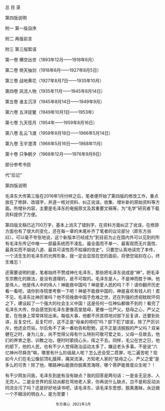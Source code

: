总  目  录

第四版说明 

附一 第一版自序

附二 再版前言

附三 第三版絮语

第一卷 横空出世（1893年12月——1918年6月） 

第二卷 倚天抽剑（1918年6月——1927年8月5日）

第三卷 战地黄花（1927年8月7日——1935年10月） 

第四卷 风流人物（1935年11月——1945年8月14日） 

第五卷 谁主沉浮（1945年8月14日——1949年9月）

第六卷 五洋捉鳖（1949年10月1日——1953年）

第七卷 九天揽月（1954年——1959年8月16日）

第八卷 乱云飞渡（1959年8月18日——1966年5月14日）

第九卷 玉宇澄清（1966年5月16日——1968年11月） 

第十卷 只争朝夕（1968年12月——1976年9月9日）

部分参考书目

代“后记”  

第四版说明                            

毛泽东大传第三版在2016年1月付梓之后，笔者便开始了第四版的修改工作，重点放在了修辞、改错字，并逐一核对资料、纠正讹误，收集、增补新的原始资料等方面。所增补内容，主要是毛泽东的电报原文及其重要文稿等，为“毛学”研究者下载资料提供了方便。

第四版文稿已近700万字，基本上消灭了错别字，在资料方面纠正了讹误，在修辞方面也有了很大的变化，还在每一章的末尾补齐了笔者的议论部分（即东方翁曰）。可以毫不夸张地说，这个新版本已经成为“到目前为止在国内外可以见到的所有毛泽东传记中唯一一部最系统而不凌乱、最全面而不单一、最客观而无片面性、最真实而不胡说八道、最具可读性而不枯燥的信史”。只要您认真地读完了本传，一个活生生的毛泽东的光辉形象，就一定会显现在您的面前，将使您铭刻在心，终生难忘！

还需要说明的是，笔者始终不赞成神化毛泽东，那些把毛泽东说成是“神”，把毛泽东宗教化的做法，是没有道理的，是不可取的。毛泽东是人，不是神而胜于神。他是伟人，他是伟人中的伟人！神能救中国吗？神是爱人民的吗？不！请你翻开历史看一看吧，请你到寺院里考察一下吧！神是不能救中国的，神是喜欢有钱人的！君不见，毛泽东比神厉害吗？他不但挽救中国于危难之世，还在列强的虎视眈眈环伺之下，建设起了一个强大的社会主义中国！这是任何一位神仙都做不到的！看完了毛泽东大传，你会感觉到毛泽东更像高堂慈母，更像一位严父。慈母之心，严父之爱，在他身上常常体现出来。每临大事，他都不厌其烦地对部下反复讲，还要到处讲，反复交代，反复叮咛，这不正是“母亲的唠叨”吗？部下犯了错误，除了严厉训斥，他还会罚站，尔后免不了来一番劝告和慰勉，这不正是活脱脱的严父吗？双亲健在之时，身为儿女，尚不觉得父母有什么特别可敬可爱之处，父母一旦故去，他们的养育之恩、训教之功，便时时萦绕心头，挥之不去。同样，毛公在世之日，他的部下，他的人民，也有不少人觉得政治运动太多了，嫌这老头多事。不是说“六亿神州尽舜尧”嘛，哪里有什么阶级敌人呢？怎么还会受二茬罪、吃二遍苦呢？现如今人们在毛公像前顶礼膜拜，痛哭流涕，方知老人家的“慈母之心、严父之爱”是多么的可贵！除了他，哪路神仙能救你脱离苦海呀，哪个菩萨能普度众生呢？！

有不少网友问我，毛泽东到底有没有缺点？我的回答是两句话：一是金无足赤、人无完人。二是全世界的反动派都在骂他老人家，你再说什么缺点，岂不是和反动派同流合污了吗？还是好好地读书吧，读毛泽东，读毛泽东思想，脱离愚昧，永远做一个不糊涂的明白人，是为至要！

                           东方直心 2021年1月
